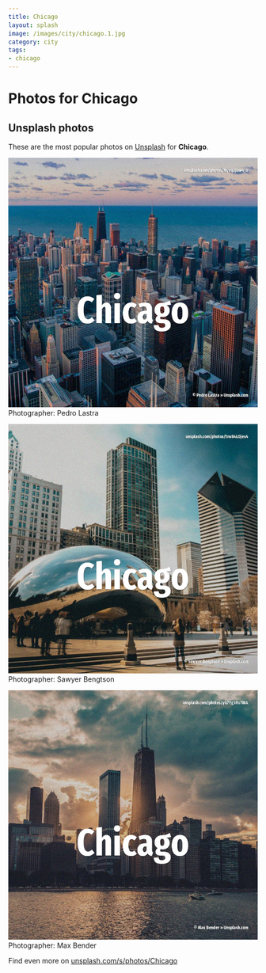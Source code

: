 ```yaml
---
title: Chicago
layout: splash
image: /images/city/chicago.1.jpg
category: city
tags:
- chicago
---
```

# Photos for Chicago
 
## Unsplash photos
These are the most popular photos on [Unsplash](https://unsplash.com) for **Chicago**.
 
![Chicago](/images/city/chicago.1.jpg)
Photographer:  Pedro Lastra
 
![Chicago](/images/city/chicago.2.jpg)
Photographer:  Sawyer Bengtson
 
![Chicago](/images/city/chicago.3.jpg)
Photographer:  Max Bender
 
Find even more on [unsplash.com/s/photos/Chicago](https://unsplash.com/s/photos/Chicago)
 
